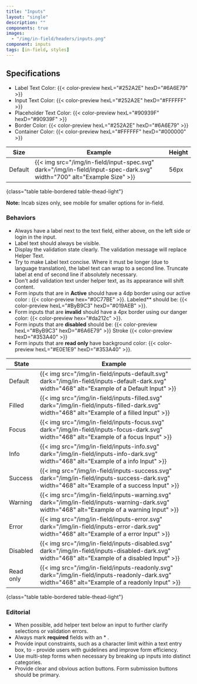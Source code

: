 ```yaml
---
title: "Inputs"
layout: "single"
description: ""
components: true
images:
  - "/img/in-field/headers/inputs.png"
component: inputs
tags: [in-field, styles]
---
```


## Specifications

- Label Text Color: {{< color-preview hexL="#252A2E" hexD="#6A6E79" >}}
- Input Text Color: {{< color-preview hexL="#252A2E" hexD="#FFFFFF" >}}
- Placeholder Text Color: {{< color-preview hexL="#90939F" hexD="#90939F" >}}
- Border Color: {{< color-preview hexL="#252A2E" hexD="#6A6E79" >}}
- Container Color: {{< color-preview hexL="#FFFFFF" hexD="#000000" >}}

<!-- prettier-ignore-start -->
| Size    | Example                                                                                                                | Height |
| ------- | ---------------------------------------------------------------------------------------------------------------------- |--------|
| Default | {{< img src="/img/in-field/input-spec.svg" dark="/img/in-field/input-spec-dark.svg" width="700" alt="Example Size" >}} | 56px   |
{class="table table-bordered table-thead-light"}
<!-- prettier-ignore-end -->

**Note:** Incab sizes only, see mobile for smaller options for in-field.

### Behaviors

- Always have a label next to the text field, either above, on the left side or login in the input.
- Label text should always be visible.
- Display the validation state clearly. The validation message will replace Helper Text.
- Try to make Label text concise. Where it must be longer (due to language translation), the label text can wrap to a second line. Truncate label at end of second line if absolutely necessary.
- Don't add validation text under helper text, as its appearance will shift content.
- Form inputs that are in **Active** should have a 4dp border using our active color : {{< color-preview hex="#0C77BE" >}}. Labeled\*\* should be: {{< color-preview hexL="#ByB9C3" hexD="#019AEB" >}}.
- Form inputs that are **invalid** should have a 4px border using our danger color: {{< color-preview hex="#da212c" >}}.
- Form inputs that are **disabled** should be: {{< color-preview hexL="#ByB9C3" hexD="#6A6E79" >}} Stroke {{< color-preview hexD="#353A40" >}}
- Form inputs that are **read only** have background color: {{< color-preview hexL="#E0E1E9" hexD="#353A40" >}}.

<!-- prettier-ignore-start -->
| State     | Example                                                                                                                                         |
| --------- | ----------------------------------------------------------------------------------------------------------------------------------------------- |
| Default   | {{< img src="/img/in-field/inputs-default.svg" dark="/img/in-field/inputs-default-dark.svg" width="468" alt="Example of a Default Input" >}}    |
| Filled    | {{< img src="/img/in-field/inputs-filled.svg" dark="/img/in-field/inputs-filled-dark.svg" width="468" alt="Example of a filled Input" >}}       |
| Focus     | {{< img src="/img/in-field/inputs-focus.svg" dark="/img/in-field/inputs-focus-dark.svg" width="468" alt="Example of a focus Input" >}}          |
| Info      | {{< img src="/img/in-field/inputs-info.svg" dark="/img/in-field/inputs-info-dark.svg" width="468" alt="Example of a info Input" >}}             |
| Success   | {{< img src="/img/in-field/inputs-success.svg" dark="/img/in-field/inputs-success-dark.svg" width="468" alt="Example of a success Input" >}}    |
| Warning   | {{< img src="/img/in-field/inputs-warning.svg" dark="/img/in-field/inputs-warning-dark.svg" width="468" alt="Example of a warning Input" >}}    |
| Error     | {{< img src="/img/in-field/inputs-error.svg" dark="/img/in-field/inputs-error-dark.svg" width="468" alt="Example of a error Input" >}}          |
| Disabled  | {{< img src="/img/in-field/inputs-disabled.svg" dark="/img/in-field/inputs-disabled-dark.svg" width="468" alt="Example of a disabled Input" >}} |
| Read only | {{< img src="/img/in-field/inputs-readonly.svg" dark="/img/in-field/inputs-readonly-dark.svg" width="468" alt="Example of a readonly Input" >}} |
{class="table table-bordered table-thead-light"}
<!-- prettier-ignore-end -->

### Editorial

- When possible, add helper text below an input to further clarify selections or validation errors.
- Always mark **required** fields with an \* .
- Provide input constraints, such as a character limit within a text entry box, to - provide users with guidelines and improve form efficiency.
- Use multi-step forms when necessary by breaking up inputs into distinct categories.
- Provide clear and obvious action buttons. Form submission buttons should be primary.
